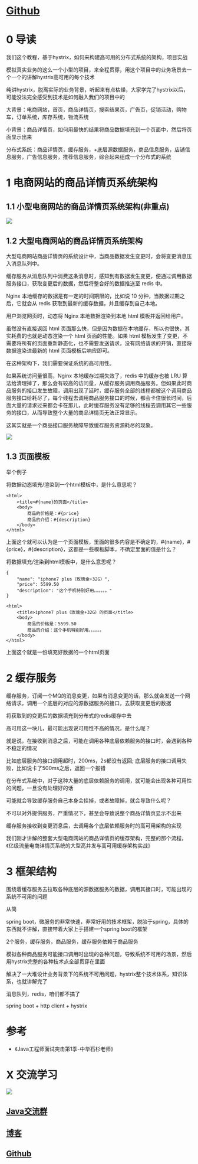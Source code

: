 # [Github](https://github.com/Wasabi1234)

# 0 导读

我们这个教程，基于hystrix，如何来构建高可用的分布式系统的架构，项目实战

模拟真实业务的这么一个小型的项目，来全程贯穿，用这个项目中的业务场景去一个一个的讲解hystrix高可用的每个技术

纯讲hystrix，脱离实际的业务背景，听起来有点枯燥，大家学完了hystrix以后，可能没法完全感受到技术是如何融入我们的项目中的

大背景：电商网站，首页，商品详情页，搜索结果页，广告页，促销活动，购物车，订单系统，库存系统，物流系统

小背景：商品详情页，如何用最快的结果将商品数据填充到一个页面中，然后将页面显示出来

分布式系统：商品详情页，缓存服务，+底层源数据服务，商品信息服务，店铺信息服务，广告信息服务，推荐信息服务，综合起来组成一个分布式的系统

# 1 电商网站的商品详情页系统架构

## 1.1 小型电商网站的商品详情页系统架构(非重点)

![](https://ask.qcloudimg.com/http-save/1752328/g8fb1n804c.png)

## 1.2 大型电商网站的商品详情页系统架构

大型电商网站商品详情页的系统设计中，当商品数据发生变更时，会将变更消息压入消息队列中。

缓存服务从消息队列中消费这条消息时，感知到有数据发生变更，便通过调用数据服务接口，获取变更后的数据，然后将整合好的数据推送至 redis 中。

Nginx 本地缓存的数据是有一定的时间期限的，比如说 10 分钟，当数据过期之后，它就会从 redis 获取到最新的缓存数据，并且缓存到自己本地。

用户浏览网页时，动态将 Nginx 本地数据渲染到本地 html 模板并返回给用户。

虽然没有直接返回 html 页面那么快，但是因为数据在本地缓存，所以也很快，其实耗费的也就是动态渲染一个 html 页面的性能。如果 html 模板发生了变更，不需要将所有的页面重新静态化，也不需要发送请求，没有网络请求的开销，直接将数据渲染进最新的 html 页面模板后响应即可。

在这种架构下，我们需要保证系统的高可用性。

如果系统访问量很高，Nginx 本地缓存过期失效了，redis 中的缓存也被 LRU 算法给清理掉了，那么会有较高的访问量，从缓存服务调用商品服务。但如果此时商品服务的接口发生故障，调用出现了延时，缓存服务全部的线程都被这个调用商品服务接口给耗尽了，每个线程去调用商品服务接口的时候，都会卡住很长时间，后面大量的请求过来都会卡在那儿，此时缓存服务没有足够的线程去调用其它一些服务的接口，从而导致整个大量的商品详情页无法正常显示。

这其实就是一个商品接口服务故障导致缓存服务资源耗尽的现象。

![](https://ask.qcloudimg.com/http-save/1752328/37fnr6h5uu.png)

## 1.3 页面模板

举个例子

将数据动态填充/渲染到一个html模板中，是什么意思呢？

```
<html>
	<title>#{name}的页面</title>
	<body>
		商品的价格是：#{price}
		商品的介绍：#{description}
	</body>
</html>
```

上面这个就可以认为是一个页面模板，里面的很多内容是不确定的，#{name}，#{price}，#{description}，这都是一些模板脚本，不确定里面的值是什么？

将数据填充/渲染到html模板中，是什么意思呢？

```
{
	"name": "iphone7 plus（玫瑰金+32G）",
	"price": 5599.50
	"description": "这个手机特别好用。。。。。。"
}

<html>
	<title>iphone7 plus（玫瑰金+32G）的页面</title>
	<body>
		商品的价格是：5599.50
		商品的介绍：这个手机特别好用。。。。。。
	</body>
</html>
```

上面这个就是一份填充好数据的一个html页面

# 2 缓存服务

缓存服务，订阅一个MQ的消息变更，如果有消息变更的话，那么就会发送一个网络请求，调用一个底层的对应的源数据服务的接口，去获取变更后的数据

将获取到的变更后的数据填充到分布式的redis缓存中去

高可用这一块儿，最可能出现说可用性不高的情况，是什么呢？

就是说，在接收到消息之后，可能在调用各种底层依赖服务的接口时，会遇到各种不稳定的情况

比如底层服务的接口调用超时，200ms，2s都没有返回; 底层服务的接口调用失败，比如说卡了500ms之后，返回一个报错

在分布式系统中，对于这种大量的底层依赖服务的调用，就可能会出现各种可用性的问题，一旦没有处理好的话

可能就会导致缓存服务自己本身会挂掉，或者故障掉，就会导致什么呢？

不可以对外提供服务，严重情况下，甚至会导致说整个商品详情页显示不出来

缓存服务接收到变更消息后，去调用各个底层依赖服务时的高可用架构的实现

我们刚才讲解的整套大型电商网站的商品详情页的缓存架构，完整的那个流程，《亿级流量电商详情页系统的大型高并发与高可用缓存架构实战》

# 3 框架结构

围绕着缓存服务去拉取各种底层的源数据服务的数据，调用其接口时，可能出现的系统不可用的问题

从简

spring boot，微服务的非常快速，非常好用的技术框架，脱胎于spring，具体的东西就不讲解，直接带着大家上手搭建一个spring boot的框架

2个服务，缓存服务，商品服务，缓存服务依赖于商品服务

模拟各种商品服务可能接口调用时出现的各种问题，导致系统不可用的场景，然后用hystrix完整的各种技术点全部贯穿在里面

解决了一大堆设计业务背景下的系统不可用问题，hystrix整个技术体系，知识体系，也就讲解完了

消息队列，redis，咱们都不搞了

spring boot + http client + hystrix

# 参考

- 《Java工程师面试突击第1季-中华石杉老师》

# X 交流学习
![](https://img-blog.csdnimg.cn/20190504005601174.jpg)
## [Java交流群](https://jq.qq.com/?_wv=1027&k=5UB4P1T)
## [博客](http://www.shishusheng.com)

## [Github](https://github.com/Wasabi1234)
